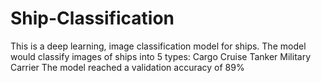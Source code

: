 # Ship-Classification
This is a deep learning, image classification model for ships. The model would classify images of ships into 5 types:
Cargo
Cruise
Tanker
Military
Carrier
The model reached a validation accuracy of 89%
